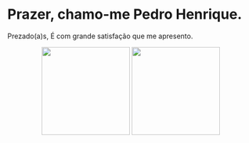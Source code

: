## <h1><b>Prazer, chamo-me Pedro Henrique.</b></h1>

Prezado(a)s,
É com grande satisfação que me apresento.

<div align="center">
  <img height="180em" src="https://github-readme-stats.vercel.app/api?username=pedrohnurbano&show_icons=true&theme=dark&include_all_commits=true&count_private=true"/>
  <img height="180em" src="https://github-readme-stats.vercel.app/api/top-langs/?username=pedrohnurbano&layout=compact&langs_count=7&theme=dark"/>
</div>

